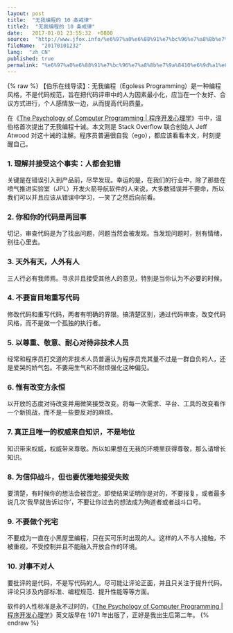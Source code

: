 ```yaml
---
layout: post
title:  "无我编程的 10 条戒律"
title2:  "无我编程的 10 条戒律"
date:   2017-01-01 23:55:32  +0800
source:  "http://www.jfox.info/%e6%97%a0%e6%88%91%e7%bc%96%e7%a8%8b%e7%9a%8410%e6%9d%a1%e6%88%92%e5%be%8b.html"
fileName:  "20170101232"
lang:  "zh_CN"
published: true
permalink: "%e6%97%a0%e6%88%91%e7%bc%96%e7%a8%8b%e7%9a%8410%e6%9d%a1%e6%88%92%e5%be%8b.html"
---
```

{% raw %}
【伯乐在线导读】：无我编程（Egoless Programming）是一种编程风格，不是代码规范，旨在把代码评审中的人为因素最小化，应当在一个友好、合议方式进行，个人感情放一边，从而提高代码质量。

在《[The Psychology of Computer Programming | 程序开发心理学](http://www.jfox.info/go.php?url=https://www.amazon.cn/gp/product/B00Z7D9GYG/ref=as_li_qf_sp_asin_il_tl?ie=UTF8&amp;camp=536&amp;creative=3200&amp;creativeASIN=B00Z7D9GYG&amp;linkCode=as2&amp;tag=vastwork-23)》书中，温伯格首次提出了无我编程十诫。本文则是 Stack Overflow 联合创始人 Jeff Atwood 对这十诫的注解。程序员普遍很自我（ego），都应该看看本文，时刻提醒自己。

### 1. 理解并接受这个事实：人都会犯错

关键是在错误引入到产品前，尽早发现。幸运的是，在我们的行业中，除了那些在喷气推进实验室（JPL）开发火箭导航软件的人来说，大多数错误并不要命，所以我们可以并且应该从错误中学习，一笑了之然后向前看。

### 2. 你和你的代码是两回事

切记，审查代码是为了找出问题，问题当然会被发现。当发现问题时，别有情绪，别往心里去。

### 3. 天外有天，人外有人

三人行必有我师焉。寻求并且接受其他人的意见，特别是当你认为不必要的时候。

### 4. 不要盲目地重写代码

修改代码和重写代码，两者有明确的界限。搞清楚区别，通过代码审查，改变代码风格，而不是做一个孤独的执行者。

### 5. 以尊重、敬意、耐心对待非技术人员

经常和程序员打交道的非技术人员普遍认为程序员充其量不过是一群自负的人，还是爱哭的娇气包。不要用生气和不耐烦强化这种偏见。

### 6. 惟有改变方永恒

以开放的态度对待改变并用微笑接受改变。将每一次需求、平台、工具的改变看作一个新挑战，而不是一些要反对的麻烦。

### 7. 真正且唯一的权威来自知识，不是地位

知识带来权威，权威带来尊敬。所以如果想在无我的环境里获得尊敬，那么请增长知识。

### 8. 为信仰战斗，但也要优雅地接受失败

要清楚，有时候你的想法会被否定。即使结果证明你是对的，不要报复，或者最多说几次‘我早就告诉过你’，不要让你过去的想法成为殉道者或者战斗口号。

### 9. 不要做个死宅

不要成为一直在小黑屋里编程，只在买可乐时出现的人。这样的人不与人接触，不被重视，不受控制并且不能融入开放合作的环境。

### 10. 对事不对人

要批评的是代码，不是写代码的人。尽可能让评论正面，并且只关注于提升代码。评论只涉及内部标准、编程规范、提升性能等等方面。

软件的人性标准是永不过时的，《[The Psychology of Computer Programming | 程序开发心理学](http://www.jfox.info/go.php?url=https://www.amazon.cn/gp/product/B00Z7D9GYG/ref=as_li_qf_sp_asin_il_tl?ie=UTF8&amp;camp=536&amp;creative=3200&amp;creativeASIN=B00Z7D9GYG&amp;linkCode=as2&amp;tag=vastwork-23)》英文版早在 1971 年出版了，正好是我出生后第二年。
{% endraw %}
